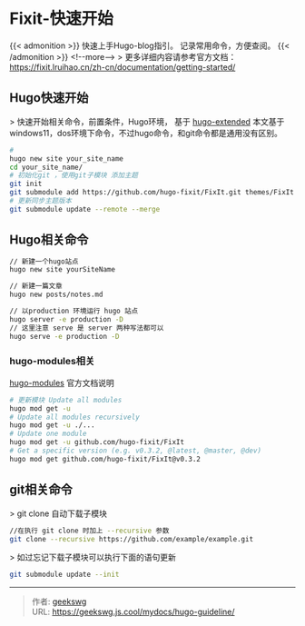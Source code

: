 # Fixit-快速开始

{{&lt; admonition &gt;}}
快速上手Hugo-blog指引。
记录常用命令，方便查阅。
{{&lt; /admonition &gt;}}
&lt;!--more--&gt;
&gt; 更多详细内容请参考官方文档：https://fixit.lruihao.cn/zh-cn/documentation/getting-started/

## Hugo快速开始

&gt; 快速开始相关命令，前置条件，Hugo环境， 基于 [hugo-extended](https://github.com/gohugoio/hugo/releases/tag/v0.111.3)
本文基于windows11，dos环境下命令，不过hugo命令，和git命令都是通用没有区别。

```bash
#
hugo new site your_site_name
cd your_site_name/
# 初始化git ，使用git子模块 添加主题
git init
git submodule add https://github.com/hugo-fixit/FixIt.git themes/FixIt
# 更新同步主题版本
git submodule update --remote --merge

```

## Hugo相关命令

```bash
// 新建一个hugo站点
hugo new site yourSiteName

// 新建一篇文章
hugo new posts/notes.md

// 以production 环境运行 hugo 站点
hugo server -e production -D
// 这里注意 serve 是 server 两种写法都可以
hugo serve -e production -D

```

### hugo-modules相关

[hugo-modules](https://gohugo.io/hugo-modules/use-modules/) 官方文档说明

```bash
# 更新模块 Update all modules
hugo mod get -u
# Update all modules recursively
hugo mod get -u ./...
# Update one module
hugo mod get -u github.com/hugo-fixit/FixIt
# Get a specific version (e.g. v0.3.2, @latest, @master, @dev)
hugo mod get github.com/hugo-fixit/FixIt@v0.3.2
```

## git相关命令

&gt; git clone 自动下载子模块

```bash
//在执行 git clone 时加上 --recursive 参数
git clone --recursive https://github.com/example/example.git
```

&gt; 如过忘记下载子模块可以执行下面的语句更新

```bash
git submodule update --init
```


---

> 作者: [geekswg](https://github.com/geekswg)  
> URL: https://geekswg.js.cool/mydocs/hugo-guideline/  

